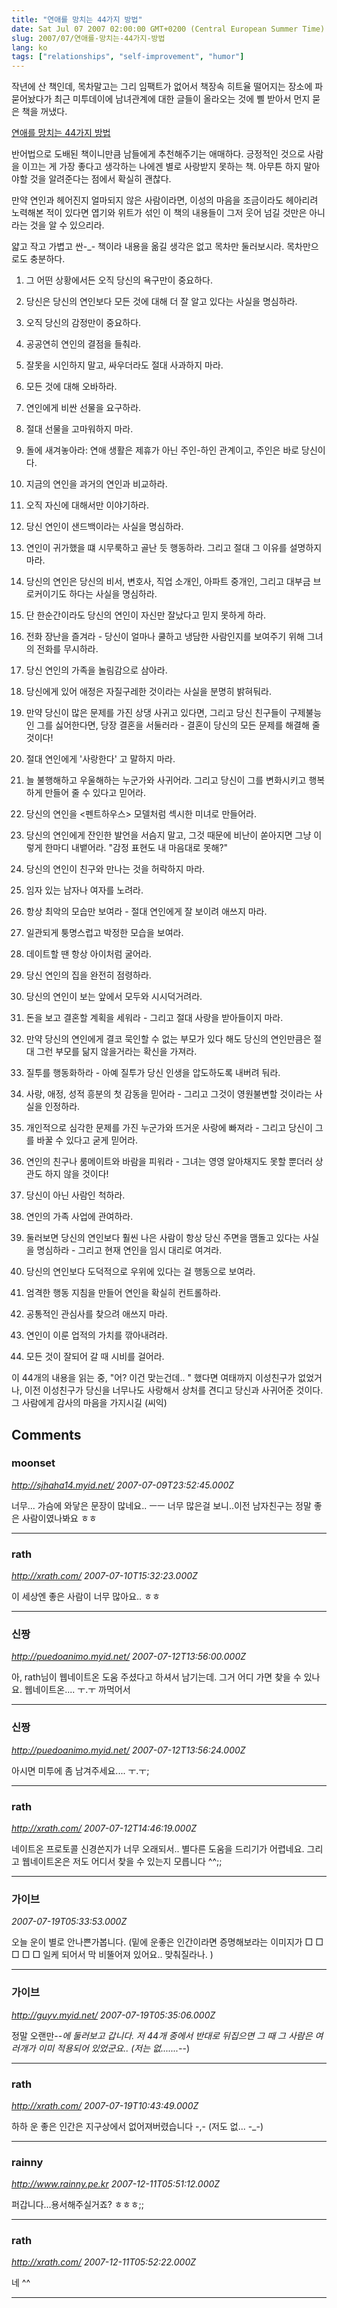 ```yaml
---
title: "연애를 망치는 44가지 방법"
date: Sat Jul 07 2007 02:00:00 GMT+0200 (Central European Summer Time)
slug: 2007/07/연애를-망치는-44가지-방법
lang: ko
tags: ["relationships", "self-improvement", "humor"]
---
```


작년에 산 책인데, 목차말고는 그리 임팩트가 없어서 책장속 히트율 떨어지는 장소에 파묻어놨다가
최근 미투데이에 남녀관계에 대한 글들이 올라오는 것에 삘 받아서 먼지 묻은 책을 꺼냈다.

[연애를 망치는 44가지 방법](http://www.yes24.com/Goods/FTGoodsView.aspx?goodsNo=1405034)

반어법으로 도배된 책이니만큼 남들에게 추천해주기는 애매하다.
긍정적인 것으로 사람을 이끄는 게 가장 좋다고 생각하는 나에겐 별로 사랑받지 못하는 책.
아무튼 하지 말아야할 것을 알려준다는 점에서 확실히 괜찮다.

만약 연인과 헤어진지 얼마되지 않은 사람이라면, 이성의 마음을 조금이라도 헤아리려 노력해본 적이 있다면 엽기와 위트가 섞인 이 책의 내용들이 그저 웃어 넘길 것만은 아니라는 것을 알 수 있으리라.

얇고 작고 가볍고 싼-_- 책이라 내용을 옮길 생각은 없고 
목차만 둘러보시라. 목차만으로도 충분하다.

1. 그 어떤 상황에서든 오직 당신의 욕구만이 중요하다.

2. 당신은 당신의 연인보다 모든 것에 대해 더 잘 알고 있다는 사실을 명심하라.

3. 오직 당신의 감정만이 중요하다.

4. 공공연히 연인의 결점을 들춰라.

5. 잘못을 시인하지 말고, 싸우더라도 절대 사과하지 마라.

6. 모든 것에 대해 오바하라.

7. 연인에게 비싼 선물을 요구하라.

8. 절대 선물을 고마워하지 마라.

9. 돌에 새겨놓아라: 연애 생활은 제휴가 아닌 주인-하인 관계이고, 주인은 바로 당신이다.

10. 지금의 연인을 과거의 연인과 비교하라.

11. 오직 자신에 대해서만 이야기하라.

12. 당신 연인이 샌드백이라는 사실을 명심하라.

13. 연인이 귀가했을 떄 시무룩하고 골난 듯 행동하라. 그리고 절대 그 이유를 설명하지 마라.

14. 당신의 연인은 당신의 비서, 변호사, 직업 소개인, 아파트 중개인, 그리고 대부금 브로커이기도 하다는 사실을 명심하라.

15. 단 한순간이라도 당신의 연인이 자신만 잘났다고 믿지 못하게 하라.

16. 전화 장난을 즐겨라 - 당신이 얼마나 쿨하고 냉담한 사람인지를 보여주기 위해 그녀의 전화를 무시하라.

17. 당신 연인의 가족을 놀림감으로 삼아라.

18. 당신에게 있어 애정은 자질구레한 것이라는 사실을 분명히 밝혀둬라.

19. 만약 당신이 많은 문제를 가진 상댕 사귀고 있다면, 그리고 당신 친구들이 구제불능인 그를 싫어한다면, 당장 결혼을 서둘러라 - 결혼이 당신의 모든 문제를 해결해 줄 것이다!

20. 절대 연인에게 '사랑한다' 고 말하지 마라.

21. 늘 불행해하고 우울해하는 누군가와 사귀어라. 그리고 당신이 그를 변화시키고 행복하게 만들어 줄 수 있다고 믿어라.

22. 당신의 연인을 <펜트하우스> 모델처럼 섹시한 미녀로 만들어라.

23. 당신의 연인에게 잔인한 발언을 서슴지 말고, 그것 때문에 비난이 쏟아지면 그냥 이렇게 한마디 내뱉어라. "감정 표현도 내 마음대로 못해?"

24. 당신의 연인이 친구와 만나는 것을 허락하지 마라.

25. 임자 있는 남자나 여자를 노려라.

26. 항상 최악의 모습만 보여라 - 절대 연인에게 잘 보이려 애쓰지 마라.

27. 일관되게 퉁명스럽고 박정한 모습을 보여라.

28. 데이트할 땐 항상 아이처럼 굴어라.

29. 당신 연인의 집을 완전히 점령하라.

30. 당신의 연인이 보는 앞에서 모두와 시시덕거려라.

31. 돈을 보고 결혼할 계획을 세워라 - 그리고 절대 사랑을 받아들이지 마라.

32. 만약 당신의 연인에게 결코 묵인할 수 없는 부모가 있다 해도 당신의 연인만큼은 절대 그런 부모를 닮지 않을거라는 확신을 가져라.

33. 질투를 행동화하라 - 아예 질투가 당신 인생을 압도하도록 내버려 둬라.

34. 사랑, 애정, 성적 흥분의 첫 감동을 믿어라 - 그리고 그것이 영원불변할 것이라는 사실을 인정하라.

35. 개인적으로 심각한 문제를 가진 누군가와 뜨거운 사랑에 빠져라 - 그리고 당신이 그를 바꿀 수 있다고 굳게 믿어라.

36. 연인의 친구나 룸메이트와 바람을 피워라 - 그녀는 영영 알아채지도 못할 뿐더러 상관도 하지 않을 것이다!

37. 당신이 아닌 사람인 척하라.

38. 연인의 가족 사업에 관여하라.

39. 둘러보면 당신의 연인보다 훨씬 나은 사람이 항상 당신 주면을 맴돌고 있다는 사실을 명심하라 - 그리고 현재 연인을 임시 대리로 여겨라.

40. 당신의 연인보다 도덕적으로 우위에 있다는 걸 행동으로 보여라.

41. 엄격한 행동 지침을 만들어 연인을 확실히 컨트롤하라.

42. 공통적인 관심사를 찾으려 애쓰지 마라.

43. 연인이 이룬 업적의 가치를 깎아내려라.

44. 모든 것이 잘되어 갈 때 시비를 걸어라.

이 44개의 내용을 읽는 중, "어? 이건 맞는건데.. " 했다면 여태까지 이성친구가 없었거나, 이전 이성친구가 당신을 너무나도 사랑해서 상처를 견디고 당신과 사귀어준 것이다. 그 사람에게 감사의 마음을 가지시길 (씨익)

## Comments

### moonset
*http://sjhaha14.myid.net/*
*2007-07-09T23:52:45.000Z*

너무... 가슴에 와닿은 문장이 많네요.. ㅡㅡ 너무 많은걸 보니..이전 남자친구는 정말 좋은 사람이였나봐요 ㅎㅎ

---

### rath
*http://xrath.com/*
*2007-07-10T15:32:23.000Z*

이 세상엔 좋은 사람이 너무 많아요.. ㅎㅎ

---

### 신짱
*http://puedoanimo.myid.net/*
*2007-07-12T13:56:00.000Z*

아, rath님이 웹네이트온 도움 주셨다고 하셔서 남기는데. 그거 어디 가면 찾을 수 있나요. 웹네이트온.... ㅜ.ㅜ 까먹어서

---

### 신짱
*http://puedoanimo.myid.net/*
*2007-07-12T13:56:24.000Z*

아시면 미투에 좀 남겨주세요.... ㅜ.ㅜ;

---

### rath
*http://xrath.com/*
*2007-07-12T14:46:19.000Z*

네이트온 프로토콜 신경쓴지가 너무 오래되서.. 별다른 도움을 드리기가 어렵네요.
그리고 웹네이트온은 저도 어디서 찾을 수 있는지 모릅니다 ^^;;

---

### 가이브
*2007-07-19T05:33:53.000Z*

오늘 운이 별로 안나쁜가봅니다. (밑에 운좋은 인간이라면 증명해보라는 이미지가 □ □ □ □ □ 일케 되어서 막 비뚤어져 있어요.. 맞춰질라나. )

---

### 가이브
*http://guyv.myid.net/*
*2007-07-19T05:35:06.000Z*

정말 오랜만-_-에 둘러보고 갑니다. 저 44개 중에서 반대로 뒤집으면 그 때 그 사람은 여러개가 이미 적용되어 있었군요.. (저는 없.......-_-)

---

### rath
*http://xrath.com/*
*2007-07-19T10:43:49.000Z*

하하 운 좋은 인간은 지구상에서 없어져버렸습니다 -,-
(저도 없... -_-)

---

### rainny
*http://www.rainny.pe.kr*
*2007-12-11T05:51:12.000Z*

퍼갑니다...용서해주실거죠? ㅎㅎㅎ;;

---

### rath
*http://xrath.com/*
*2007-12-11T05:52:22.000Z*

네 ^^

---
